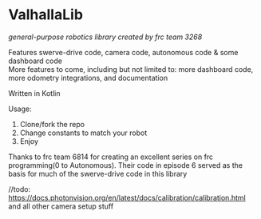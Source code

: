# ValhallaLib

*general-purpose robotics library created by frc team 3268*

Features swerve-drive code, camera code, autonomous code & some dashboard code    
More features to come, including but not limited to: more dashboard code, more odometry integrations, and documentation

Written in Kotlin

Usage:
1. Clone/fork the repo
2. Change constants to match your robot
3. Enjoy


Thanks to frc team 6814 for creating an excellent series on frc programming(0 to Autonomous). Their code in episode 6 served as the basis for much of the swerve-drive code in this library

//todo:
https://docs.photonvision.org/en/latest/docs/calibration/calibration.html
and all other camera setup stuff